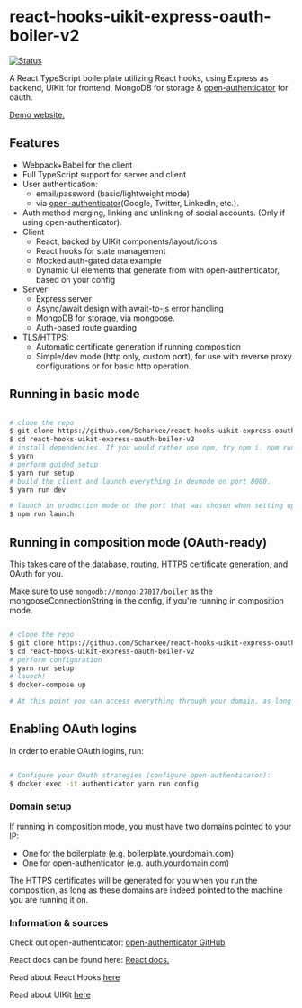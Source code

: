 # react-hooks-uikit-express-oauth-boiler-v2

[![Status](https://travis-ci.org/scharkee/react-hooks-uikit-express-oauth-boiler-v2.svg?branch=master)](https://travis-ci.org/scharkee/react-hooks-uikit-express-oauth-boiler-v2)

A React TypeScript boilerplate utilizing React hooks, using Express as backend, UIKit for frontend, MongoDB for storage & [open-authenticator](https://github.com/Scharkee/open-authenticator) for oauth.

[Demo website.](https://reacthooks.demos.matasr.com)

## Features

- Webpack+Babel for the client
- Full TypeScript support for server and client
- User authentication:
  - email/password (basic/lightweight mode)
  - via [open-authenticator](https://github.com/Scharkee/open-authenticator)(Google, Twitter, LinkedIn, etc.).
- Auth method merging, linking and unlinking of social accounts. (Only if using open-authenticator).
- Client
  - React, backed by UIKit components/layout/icons
  - React hooks for state management
  - Mocked auth-gated data example
  - Dynamic UI elements that generate from with open-authenticator, based on your config
- Server
  - Express server
  - Async/await design with await-to-js error handling
  - MongoDB for storage, via mongoose.
  - Auth-based route guarding
- TLS/HTTPS:
  - Automatic certificate generation if running composition
  - Simple/dev mode (http only, custom port), for use with reverse proxy configurations or for basic http operation.

## Running in basic mode

```bash

# clone the repo
$ git clone https://github.com/Scharkee/react-hooks-uikit-express-oauth-boiler-v2.git
$ cd react-hooks-uikit-express-oauth-boiler-v2
# install dependencies. If you would rather use npm, try npm i. npm run SCRIPT for things below.
$ yarn
# perform guided setup
$ yarn run setup
# build the client and launch everything in devmode on port 8080.
$ yarn run dev

# launch in production mode on the port that was chosen when setting up (default 80)
$ npm run launch

```

## Running in composition mode (OAuth-ready)

This takes care of the database, routing, HTTPS certificate generation, and OAuth for you.

Make sure to use `mongodb://mongo:27017/boiler` as the mongooseConnectionString in the config, if you're running in composition mode.

```bash

# clone the repo
$ git clone https://github.com/Scharkee/react-hooks-uikit-express-oauth-boiler-v2.git
$ cd react-hooks-uikit-express-oauth-boiler-v2
# perform configuration
$ yarn run setup
# launch!
$ docker-compose up

# At this point you can access everything through your domain, as long as it is properly pointed towards your IP. However, you will not see any OAuth options yet at the login or profile.

```

## Enabling OAuth logins

In order to enable OAuth logins, run:

```bash

# Configure your OAuth strategies (configure open-authenticator):
$ docker exec -it authenticator yarn run config

```

### Domain setup

If running in composition mode, you must have two domains pointed to your IP:

- One for the boilerplate (e.g. boilerplate.yourdomain.com)
- One for open-authenticator (e.g. auth.yourdomain.com)

The HTTPS certificates will be generated for you when you run the composition, as long as these domains are indeed pointed to the machine you are running it on.

### Information & sources

Check out open-authenticator: [open-authenticator GitHub](https://github.com/Scharkee/open-authenticator)

React docs can be found here: [React docs.](https://reactjs.org/docs/getting-started.html)

Read about React Hooks [here](https://reactjs.org/docs/hooks-intro.html)

Read about UIKit [here](https://getuikit.com/docs/introduction)
